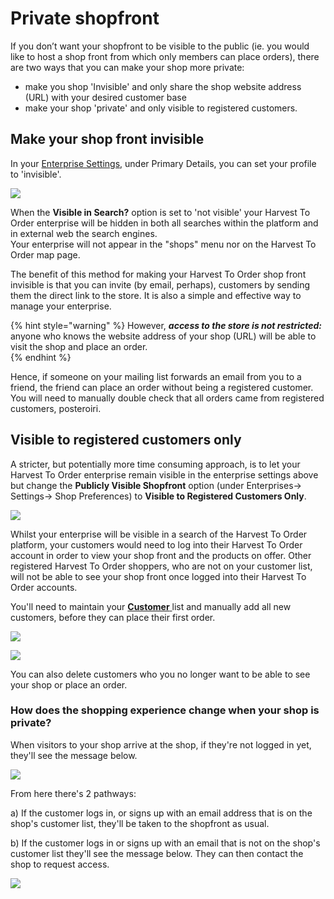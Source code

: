 # Private shopfront

If you don’t want your shopfront to be visible to the public \(ie. you would like to host a shop front from which only members can place orders\), there are two ways that you can make your shop more private:

* make you shop 'Invisible' and only share the shop website address \(URL\) with your desired customer base
* make your shop 'private' and only visible to registered customers.

## Make your shop front invisible

In your [Enterprise Settings](../enterprise-profile/enterprise-settings.md), under Primary Details, you can set your profile to 'invisible'. 

![](../../.gitbook/assets/visibleshop.jpg)

When the **Visible in Search?** option is set to 'not visible' your Harvest To Order enterprise will be hidden in both all searches within the platform and in external web the search engines.   
Your enterprise will not appear in the "shops" menu nor on the Harvest To Order map page. 

The benefit of this method for making your Harvest To Order shop front invisible is that you can invite \(by email, perhaps\), customers by sending them the direct link to the store.  It is also a simple and effective way to manage your enterprise.

{% hint style="warning" %}
However, _**access to the store is not restricted:**_ anyone who knows the website address of your shop \(URL\) will be able to visit the shop and place an order.  
{% endhint %}

Hence, if someone on your mailing list forwards an email from you to a friend, the friend can place an order without being a registered customer.  You will need to manually double check that all orders came from registered customers, posteroiri.

## Visible to registered customers only

A stricter, but potentially more time consuming approach, is to let your Harvest To Order enterprise remain visible in the enterprise settings above but change the **Publicly Visible Shopfront** option \(under Enterprises-&gt; Settings-&gt; Shop Preferences\) to **Visible to Registered Customers Only**.

![](../../.gitbook/assets/registered-customers-only.png)

Whilst your enterprise will be visible in a search of the Harvest To Order platform, your customers would need to log into their Harvest To Order account in order to view your shop front and the products on offer.  Other registered Harvest To Order shoppers, who are not on your customer list, will not be able to see your shop front once logged into their Harvest To Order accounts.

You'll need to maintain your [**Customer** ](customer-management-and-conditional-displays-prices/customers.md)list and manually add all new customers, before they can place their first order.

![](../../.gitbook/assets/customer1.jpg)

![](../../.gitbook/assets/add-new-customer.png)

You can also delete customers who you no longer want to be able to see your shop or place an order.

### How does the shopping experience change when your shop is private?

When visitors to your shop arrive at the shop, if they're not logged in yet, they'll see the message below.

![](../../.gitbook/assets/demo-login-required.png)

From here there's 2 pathways:

a\) If the customer logs in, or signs up with an email address that is on the shop's customer list, they'll be taken to the shopfront as usual.

b\) If the customer logs in or signs up with an email that is not on the shop's customer list they'll see the message below. They can then contact the shop to request access.

![](../../.gitbook/assets/image%20%288%29.png)

